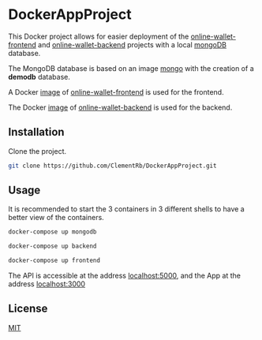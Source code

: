 # DockerAppProject

This Docker project allows for easier deployment of the [online-wallet-frontend](https://github.com/ClementRb/online-wallet-frontend) and [online-wallet-backend](https://github.com/ClementRb/online-wallet-backend) projects with a local [mongoDB](https://www.mongodb.com/fr) database.

The MongoDB database is based on an image [mongo](https://hub.docker.com/_/mongo) with the creation of a **demodb** database.

A Docker [image](https://hub.docker.com/repository/docker/clementrb/online-wallet-backend) of [online-wallet-frontend](https://github.com/ClementRb/online-wallet-frontend) is used for the frontend.

The Docker [image](https://hub.docker.com/repository/docker/clementrb/online-wallet-backend) of [online-wallet-backend](https://github.com/ClementRb/online-wallet-backend) is used for the backend.

## Installation

Clone the project.

```bash
git clone https://github.com/ClementRb/DockerAppProject.git
```

## Usage

It is recommended to start the 3 containers in 3 different shells to have a better view of the containers.

```bash
docker-compose up mongodb

docker-compose up backend

docker-compose up frontend

```

The API is accessible at the address [localhost:5000](localhost:5000), and the App at the address [localhost:3000](localhost:3000)

## License

[MIT](https://choosealicense.com/licenses/mit/)
